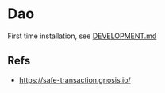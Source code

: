 # Dao

First time installation, see [DEVELOPMENT.md](./docs/DEVELOPMENT.md)

## Refs

- https://safe-transaction.gnosis.io/